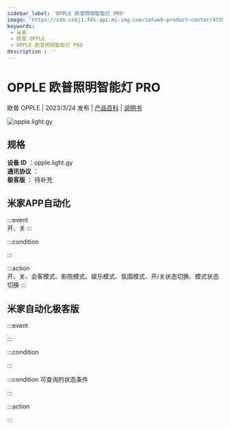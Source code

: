 ```yaml
---
sidebar_label: 'OPPLE 欧普照明智能灯 PRO'
image: 'https://cdn.cnbj1.fds.api.mi-img.com/iotweb-product-center/47391ada89e9141e6a073d2dfe8f41a9_1678873530384.png?GalaxyAccessKeyId=AKVGLQWBOVIRQ3XLEW&Expires=9223372036854775807&Signature=uxEOS1qjHfMHa2v5eZzTUa329yU='
keywords: 
 - 米家
 - 欧普 OPPLE
 - OPPLE 欧普照明智能灯 PRO
description : ''
---
```

# OPPLE 欧普照明智能灯 PRO

欧普 OPPLE | 2023/3/24 发布 | [产品百科](https://home.mi.com/webapp/content/baike/product/index.html?model=opple.light.gy/) | [说明书](https://home.mi.com/views/introduction.html?model=opple.light.gy&region=cn)

![opple.light.gy](https://cdn.cnbj1.fds.api.mi-img.com/iotweb-product-center/47391ada89e9141e6a073d2dfe8f41a9_1678873530384.png?GalaxyAccessKeyId=AKVGLQWBOVIRQ3XLEW&Expires=9223372036854775807&Signature=uxEOS1qjHfMHa2v5eZzTUa329yU=)

## 规格  
> 
**设备 ID** ：opple.light.gy  
**通讯协议** ：  
**极客版**  ： 待补充 


## 米家APP自动化  

:::event  
开、关
:::

:::condition  

:::

:::action   
开、关、会客模式、影院模式、娱乐模式、氛围模式、开/关状态切换、模式状态切换
:::

## 米家自动化极客版  

:::event  

:::

:::condition  

:::

:::condition 可查询的状态条件  

:::

:::action  

:::

        
